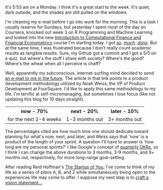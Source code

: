 <p>It's 5:53 am on a Monday. I think it's a great start to the week. It's quiet, dark outside, and the shades are still pulled on the windows.</p>

<p>I'm cleaning my e-mail before I go into work for the morning. This is a task I usually reserve for Sundays, but yesterday I spent most of the day on Coursera, knocked out week 3 on R Programming and Machine Learning and looked into the new <a href="https://www.coursera.org/course/compfinance" target="_blank">Introduction to Computational Finance and Financial Econometrics</a> course I'm starting today. I got <em><u>so</em></u>. <em><u>much</em></u>. <em><u>done</em></u>. But at the same time, I was frustrated because I don't really count academic results as tangible results. Sure, my Github got a commit and I got a 5/5 on a quiz, but where's the stuff I share with society? Where's the good? Where's the wheat when all I perceive is chaff?</p>

<p>Well, apparently my subconscious, internet-surfing mind decided to send <a href="https://medium.com/@noah_weiss/now-next-later-roadmaps-without-the-drudgery-1cfe65656645" target="_blank">an e-mail to me in the future</a>. The article in that link points to a product development methodology utilized by Noah Weiss, the VP of Product Development at FourSquare. I'd like to apply this same methodology to my life. I'm terrific at self-micromanaging, but sometimes I lose focus (like not updating this blog for 10 days straight).</p>

<p>
<table>
<tr>
<th>now - 70%</th>
<th>next - 20%</th>
<th>later - 10%</th>
</tr>
<tr>
<td>for the next 2-4 weeks</td>
<td>1-3 months out</td>
<td>3+ months out</td>
</tr>
</table>
</p>

<p>The percentages cited are how much time one should dedicate toward planning for what's now, next, and later, and Weiss says that 'now' is a product of the length of your sprint. A question I'll have to answer is 'how long are my personal sprints?' I like Google's concept of <a href="http://firstround.com/article/How-to-Make-OKRs-Actually-Work-at-Your-Startup" target="_blank">quarterly OKRs</a>, so I think I can change the above durations to 3 months, 3-9 months, and 9+ months out, respectively, for more long-range goal-setting.</p>

<p>After reading Reid Hoffman's <a href="http://www.thestartupofyou.com/" target="_blank">The Startup of You</a>, I've come to think of my life as a series of plans A, B, and Z while simultaneously being open to the experiences life may come to offer. I suppose my next step is to <a href="http://hive.org/20s/" target="_blank">craft a vision statement...</a></p>
